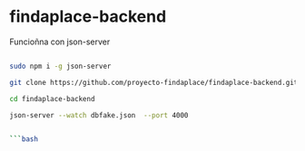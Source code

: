 # findaplace-backend

Funcioñna con json-server

```bash

sudo npm i -g json-server

git clone https://github.com/proyecto-findaplace/findaplace-backend.git

cd findaplace-backend

json-server --watch dbfake.json  --port 4000


```bash
